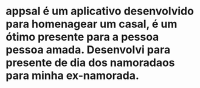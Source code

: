 # appsal é um aplicativo desenvolvido para homenagear um casal, é um ótimo presente para a pessoa pessoa amada. Desenvolvi para presente de dia dos namoradaos para minha ex-namorada.

